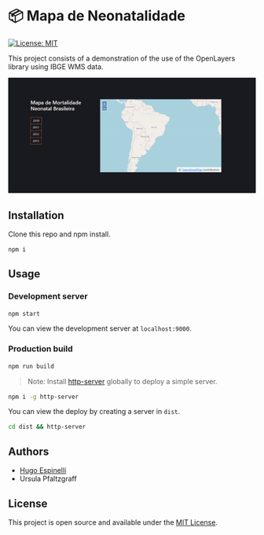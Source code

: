# 📦 Mapa de Neonatalidade

[![License: MIT](https://img.shields.io/badge/License-MIT-blue.svg)](https://opensource.org/licenses/MIT)

This project consists of a demonstration of the use of the OpenLayers library using
IBGE WMS data.

![Map presentation](https://github.com/hugoespinelli/mapa_neonatalidade_ibge/blob/main/gif-presentation.gif)

## Installation

Clone this repo and npm install.

```bash
npm i
```

## Usage

### Development server

```bash
npm start
```

You can view the development server at `localhost:9000`.

### Production build

```bash
npm run build
```

> Note: Install [http-server](https://www.npmjs.com/package/http-server) globally to deploy a simple server.

```bash
npm i -g http-server
```

You can view the deploy by creating a server in `dist`.

```bash
cd dist && http-server
```

## Authors

- [Hugo Espinelli](https://github.com/hugoespinelli)
- Ursula Pfaltzgraff

## License

This project is open source and available under the [MIT License](LICENSE).

